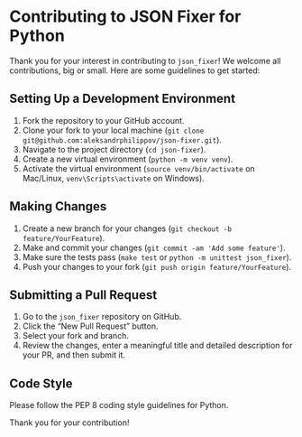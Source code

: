 # Contributing to JSON Fixer for Python

Thank you for your interest in contributing to `json_fixer`! We welcome all contributions, big or small. Here are some
guidelines to get started:

## Setting Up a Development Environment

1. Fork the repository to your GitHub account.
2. Clone your fork to your local machine (`git clone git@github.com:aleksandrphilippov/json-fixer.git`).
3. Navigate to the project directory (`cd json-fixer`).
4. Create a new virtual environment (`python -m venv venv`).
5. Activate the virtual environment (`source venv/bin/activate` on Mac/Linux, `venv\Scripts\activate` on Windows).

## Making Changes

1. Create a new branch for your changes (`git checkout -b feature/YourFeature`).
2. Make and commit your changes (`git commit -am 'Add some feature'`).
3. Make sure the tests pass (`make test` or `python -m unittest json_fixer`).
4. Push your changes to your fork (`git push origin feature/YourFeature`).

## Submitting a Pull Request

1. Go to the `json_fixer` repository on GitHub.
2. Click the “New Pull Request” button.
3. Select your fork and branch.
4. Review the changes, enter a meaningful title and detailed description for your PR, and then submit it.

## Code Style

Please follow the PEP 8 coding style guidelines for Python.

Thank you for your contribution!
